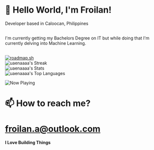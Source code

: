# **🍩 Hello World, I'm Froilan!**
Developer based in Caloocan, Philippines
<br>
<br>

I'm currently getting my Bachelors Degree on IT but while doing that I'm currently delving into Machine Learning.
<br>
<br>


[![roadmap.sh](https://roadmap.sh/card/wide/667cd2ae2028c2d81892c220?variant=light&roadmaps=frontend)](https://roadmap.sh)
<br>
![uaenaaaa's Streak](https://github-readme-streak-stats.herokuapp.com/?user=uaenaaaa&theme=vue-dark&hide_border=true)
<br>
![uaenaaaa's Stats](https://github-readme-stats.vercel.app/api?username=uaenaaaa&theme=vue-dark&show_icons=true&hide_border=true&count_private=true)
<br>
![uaenaaaa's Top Languages](https://github-readme-stats.vercel.app/api/top-langs/?username=uaenaaaa&theme=vue-dark&show_icons=true&hide_border=true&layout=compact)
<br>

![Now Playing](https://spotify-recently-played-readme.vercel.app/api?user=31zu3iynpunc24u2ai2zglqnee4i)
# 📫 How to reach me?
# froilan.a@outlook.com
**I Love Building Things**
